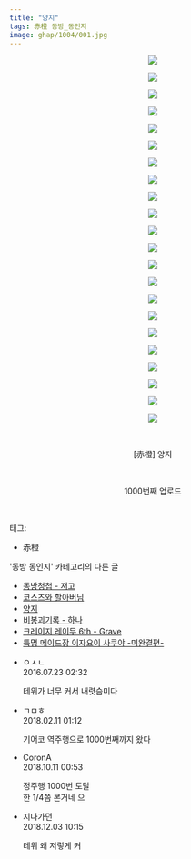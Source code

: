 ```yaml
---
title: "양지"
tags: 赤橙 동방_동인지
image: ghap/1004/001.jpg
---
```

<div class="article">
<p style="text-align: center; clear: none; float: none;"><img src="{{ site.nasurl }}/ghap/1004/001.jpg"/></p>
<p style="text-align: center; clear: none; float: none;"><img src="{{ site.nasurl }}/ghap/1004/002.jpg"/></p>
<p style="text-align: center; clear: none; float: none;"><img src="{{ site.nasurl }}/ghap/1004/003.jpg"/></p>
<p style="text-align: center; clear: none; float: none;"><img src="{{ site.nasurl }}/ghap/1004/004.jpg"/></p>
<p style="text-align: center; clear: none; float: none;"><img src="{{ site.nasurl }}/ghap/1004/005.jpg"/></p>
<p style="text-align: center; clear: none; float: none;"><img src="{{ site.nasurl }}/ghap/1004/006.jpg"/></p>
<p style="text-align: center; clear: none; float: none;"><img src="{{ site.nasurl }}/ghap/1004/007.jpg"/></p>
<p style="text-align: center; clear: none; float: none;"><img src="{{ site.nasurl }}/ghap/1004/008.jpg"/></p>
<p style="text-align: center; clear: none; float: none;"><img src="{{ site.nasurl }}/ghap/1004/009.jpg"/></p>
<p style="text-align: center; clear: none; float: none;"><img src="{{ site.nasurl }}/ghap/1004/010.jpg"/></p>
<p style="text-align: center; clear: none; float: none;"><img src="{{ site.nasurl }}/ghap/1004/011.jpg"/></p>
<p style="text-align: center; clear: none; float: none;"><img src="{{ site.nasurl }}/ghap/1004/012.jpg"/></p>
<p style="text-align: center; clear: none; float: none;"><img src="{{ site.nasurl }}/ghap/1004/013.jpg"/></p>
<p style="text-align: center; clear: none; float: none;"><img src="{{ site.nasurl }}/ghap/1004/014.jpg"/></p>
<p style="text-align: center; clear: none; float: none;"><img src="{{ site.nasurl }}/ghap/1004/015.jpg"/></p>
<p style="text-align: center; clear: none; float: none;"><img src="{{ site.nasurl }}/ghap/1004/016.jpg"/></p>
<p style="text-align: center; clear: none; float: none;"><img src="{{ site.nasurl }}/ghap/1004/017.jpg"/></p>
<p style="text-align: center; clear: none; float: none;"><img src="{{ site.nasurl }}/ghap/1004/018.jpg"/></p>
<p style="text-align: center; clear: none; float: none;"><img src="{{ site.nasurl }}/ghap/1004/019.jpg"/></p>
<p style="text-align: center; clear: none; float: none;"><img src="{{ site.nasurl }}/ghap/1004/020.jpg"/></p>
<p style="text-align: center; clear: none; float: none;"><img src="{{ site.nasurl }}/ghap/1004/021.jpg"/></p>
<p style="text-align: center; clear: none; float: none;"><img src="{{ site.nasurl }}/ghap/1004/022.jpg"/></p>
<p style="text-align: center; clear: none; float: none;"><br/></p>
<p style="text-align: center; clear: none; float: none;">[赤橙] 양지</p>
<p style="text-align: center; clear: none; float: none;"><br/></p>
<p style="text-align: center; clear: none; float: none;">1000번째 업로드</p>
<p><br/></p>
</div><div class="tagTrail">
<p>태그: </p>
<ul>
<li>赤橙</li>
</ul>
</div><div class="another">
<p>'동방 동인지' 카테고리의 다른 글</p>
<ul>
<li><a href="/2016-07-22-ghap_1009">동방청첩 - 저고</a></li>
<li><a href="/2016-07-22-ghap_1008">코스즈와 할아버님</a></li>
<li><a href="/2016-07-22-ghap_1004">양지</a></li>
<li><a href="/2016-07-22-ghap_1003">비봉괴기록 - 하나</a></li>
<li><a href="/2016-07-21-ghap_1002">크레이지 레이무 6th - Grave</a></li>
<li><a href="/2016-07-21-ghap_1001">특명 메이드장 이자요이 사쿠야 -미완결편-</a></li>
</ul>
</div><div class="cb_module cb_fluid">
<div class="cb_wrt cb_profile">
<div class="comment">
<ul>
<li class="cb_thumb_off" id="comment14762466">
<div class="cb_comment_area">
<div class="cb_info_area">
<div class="cb_section">
<span class="cb_nick_name">ㅇㅅㄴ</span>
</div>
<div class="cb_section">
<span class="cb_date">2016.07.23 02:32 </span>
</div>
</div>
<div class="cb_dsc_comment">
<p class="cb_dsc">
											테위가 너무 커서 내렷슴미다
										</p>
</div>
</div></li>
<li class="cb_thumb_off" id="comment15197052">
<div class="cb_comment_area">
<div class="cb_info_area">
<div class="cb_section">
<span class="cb_nick_name">ㄱㅁㅎ</span>
</div>
<div class="cb_section">
<span class="cb_date">2018.02.11 01:12 </span>
</div>
</div>
<div class="cb_dsc_comment">
<p class="cb_dsc">
											기어코 역주행으로 1000번째까지 왔다
										</p>
</div>
</div></li>
<li class="cb_thumb_off" id="comment15351501">
<div class="cb_comment_area">
<div class="cb_info_area">
<div class="cb_section">
<span class="cb_nick_name">CoronA</span>
</div>
<div class="cb_section">
<span class="cb_date">2018.10.11 00:53 </span>
</div>
</div>
<div class="cb_dsc_comment">
<p class="cb_dsc">
											정주행 1000번 도달<br/>
한 1/4쯤 본거네 으
										</p>
</div>
</div></li>
<li class="cb_thumb_off" id="comment15381653">
<div class="cb_comment_area">
<div class="cb_info_area">
<div class="cb_section">
<span class="cb_nick_name">지나가던</span>
</div>
<div class="cb_section">
<span class="cb_date">2018.12.03 10:15 </span>
</div>
</div>
<div class="cb_dsc_comment">
<p class="cb_dsc">
											테위 왜 저렇게 커
										</p>
</div>
</div></li>
</ul>
</div>
</div><!-- commentList close -->
</div>